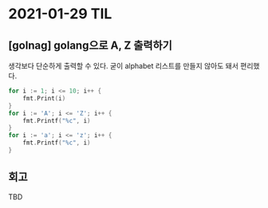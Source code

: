 # 2021-01-29 TIL
## [golnag] golang으로 A, Z 출력하기

생각보다 단순하게 출력할 수 있다. 굳이 alphabet 리스트를 만들지 않아도 돼서 편리했다.
```go
for i := 1; i <= 10; i++ {
    fmt.Print(i)
}
for i := 'A'; i <= 'Z'; i++ {
    fmt.Printf("%c", i)
}
for i := 'a'; i <= 'z'; i++ {
    fmt.Printf("%c", i)
}
```

## 회고
TBD